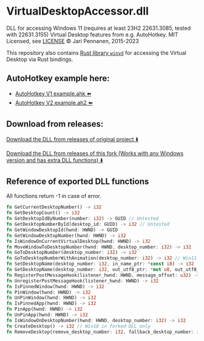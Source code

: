 # VirtualDesktopAccessor.dll

DLL for accessing Windows 11 (requires at least 23H2 22631.3085, tested with 22631.3155) Virtual Desktop features from e.g. AutoHotkey. MIT Licensed, see [LICENSE](LICENSE.txt) &copy; Jari Pennanen, 2015-2023

This repository also contains [Rust library `winvd`](./README-crate.md) for accessing the Virtual Desktop via Rust bindings.

## AutoHotkey example here:

- [AutoHotkey V1 example.ahk ⬅️](./example.ahk)
- [AutoHotkey V2 example.ah2 ⬅️](./example.ah2)

## Download from releases:

[Download the DLL from releases of original project ⬇️](https://github.com/Ciantic/VirtualDesktopAccessor/releases/)

[Download the DLL from releases of this fork (Works with any Windows version and has extra DLL functions) ⬇️](https://github.com/Lej77/VirtualDesktopAccessor/releases/)

## Reference of exported DLL functions

All functions return -1 in case of error.

```rust
fn GetCurrentDesktopNumber() -> i32
fn GetDesktopCount() -> i32
fn GetDesktopIdByNumber(number: i32) -> GUID // Untested
fn GetDesktopNumberById(desktop_id: GUID) -> i32 // Untested
fn GetWindowDesktopId(hwnd: HWND) -> GUID
fn GetWindowDesktopNumber(hwnd: HWND) -> i32
fn IsWindowOnCurrentVirtualDesktop(hwnd: HWND) -> i32
fn MoveWindowToDesktopNumber(hwnd: HWND, desktop_number: i32) -> i32
fn GoToDesktopNumber(desktop_number: i32) -> i32
fn GoToDesktopNumberWithAnimation(desktop_number: i32) -> i32 // Win11 only + forked DLL only
fn SetDesktopName(desktop_number: i32, in_name_ptr: *const i8) -> i32  // Win11 only
fn GetDesktopName(desktop_number: i32, out_utf8_ptr: *mut u8, out_utf8_len: usize) -> i32 // Win11 only
fn RegisterPostMessageHook(listener_hwnd: HWND, message_offset: u32) -> i32
fn UnregisterPostMessageHook(listener_hwnd: HWND) -> i32
fn IsPinnedWindow(hwnd: HWND) -> i32
fn PinWindow(hwnd: HWND) -> i32
fn UnPinWindow(hwnd: HWND) -> i32
fn IsPinnedApp(hwnd: HWND) -> i32
fn PinApp(hwnd: HWND) -> i32
fn UnPinApp(hwnd: HWND) -> i32
fn IsWindowOnDesktopNumber(hwnd: HWND, desktop_number: i32) -> i32
fn CreateDesktop() -> i32 // Win10 in forked DLL only
fn RemoveDesktop(remove_desktop_number: i32, fallback_desktop_number: i32) -> i32 // Win10 in forked DLL only
```
